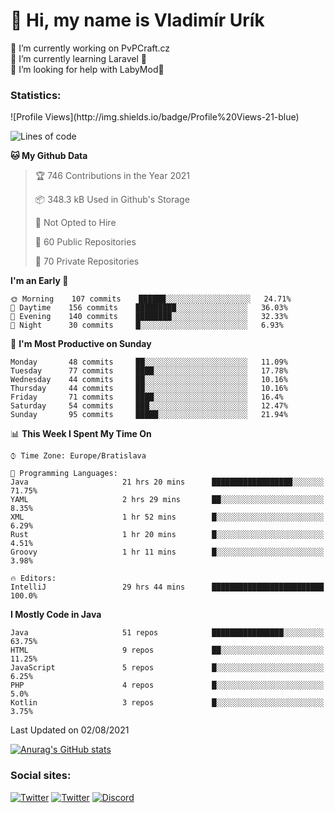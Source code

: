 <h1> 👋 Hi, my name is Vladimír Urík</h1>
<p>
 🔭 I’m currently working on PvPCraft.cz<br>
 🌱 I’m currently learning Laravel 💙<br>
 🤔 I’m looking for help with LabyMod💝<br>
</p>
<h3>Statistics:</h3>
<!--START_SECTION:waka-->
![Profile Views](http://img.shields.io/badge/Profile%20Views-21-blue)

![Lines of code](https://img.shields.io/badge/From%20Hello%20World%20I%27ve%20Written-4.0%20million%20lines%20of%20code-blue)

**🐱 My Github Data** 

> 🏆 746 Contributions in the Year 2021
 > 
> 📦 348.3 kB Used in Github's Storage 
 > 
> 🚫 Not Opted to Hire
 > 
> 📜 60 Public Repositories 
 > 
> 🔑 70 Private Repositories  
 > 
**I'm an Early 🐤** 

```text
🌞 Morning    107 commits    ██████░░░░░░░░░░░░░░░░░░░   24.71% 
🌆 Daytime    156 commits    █████████░░░░░░░░░░░░░░░░   36.03% 
🌃 Evening    140 commits    ████████░░░░░░░░░░░░░░░░░   32.33% 
🌙 Night      30 commits     █░░░░░░░░░░░░░░░░░░░░░░░░   6.93%

```
📅 **I'm Most Productive on Sunday** 

```text
Monday       48 commits     ██░░░░░░░░░░░░░░░░░░░░░░░   11.09% 
Tuesday      77 commits     ████░░░░░░░░░░░░░░░░░░░░░   17.78% 
Wednesday    44 commits     ██░░░░░░░░░░░░░░░░░░░░░░░   10.16% 
Thursday     44 commits     ██░░░░░░░░░░░░░░░░░░░░░░░   10.16% 
Friday       71 commits     ████░░░░░░░░░░░░░░░░░░░░░   16.4% 
Saturday     54 commits     ███░░░░░░░░░░░░░░░░░░░░░░   12.47% 
Sunday       95 commits     █████░░░░░░░░░░░░░░░░░░░░   21.94%

```


📊 **This Week I Spent My Time On** 

```text
⌚︎ Time Zone: Europe/Bratislava

💬 Programming Languages: 
Java                     21 hrs 20 mins      ██████████████████░░░░░░░   71.75% 
YAML                     2 hrs 29 mins       ██░░░░░░░░░░░░░░░░░░░░░░░   8.35% 
XML                      1 hr 52 mins        █░░░░░░░░░░░░░░░░░░░░░░░░   6.29% 
Rust                     1 hr 20 mins        █░░░░░░░░░░░░░░░░░░░░░░░░   4.51% 
Groovy                   1 hr 11 mins        █░░░░░░░░░░░░░░░░░░░░░░░░   3.98%

🔥 Editors: 
IntelliJ                 29 hrs 44 mins      █████████████████████████   100.0%

```

**I Mostly Code in Java** 

```text
Java                     51 repos            ████████████████░░░░░░░░░   63.75% 
HTML                     9 repos             ██░░░░░░░░░░░░░░░░░░░░░░░   11.25% 
JavaScript               5 repos             █░░░░░░░░░░░░░░░░░░░░░░░░   6.25% 
PHP                      4 repos             █░░░░░░░░░░░░░░░░░░░░░░░░   5.0% 
Kotlin                   3 repos             █░░░░░░░░░░░░░░░░░░░░░░░░   3.75%

```



 Last Updated on 02/08/2021
<!--END_SECTION:waka-->

[![Anurag's GitHub stats](https://github-readme-stats.vercel.app/api?username=vladimir-urik)](https://github.com/anuraghazra/github-readme-stats)

<h3>Social sites:</h3>
<p><a href="https://twitter.com/GGGEDR" target="_blank"><img alt="Twitter" src="https://img.shields.io/badge/twitter-%231DA1F2.svg?&style=for-the-badge&logo=twitter&logoColor=white" /></a> <a href="https://www.reddit.com/user/GGGEDR" target="_blank"><img alt="Twitter" src="https://img.shields.io/badge/reddit-%23FE6262.svg?&style=for-the-badge&logo=reddit&logoColor=white" /></a> <a href="https://discord.com/users/535708984959827978" target="_blank"><img alt="Discord" src="https://img.shields.io/badge/discord-%235865f2.svg?&style=for-the-badge&logo=discord&logoColor=white" />
</p>
